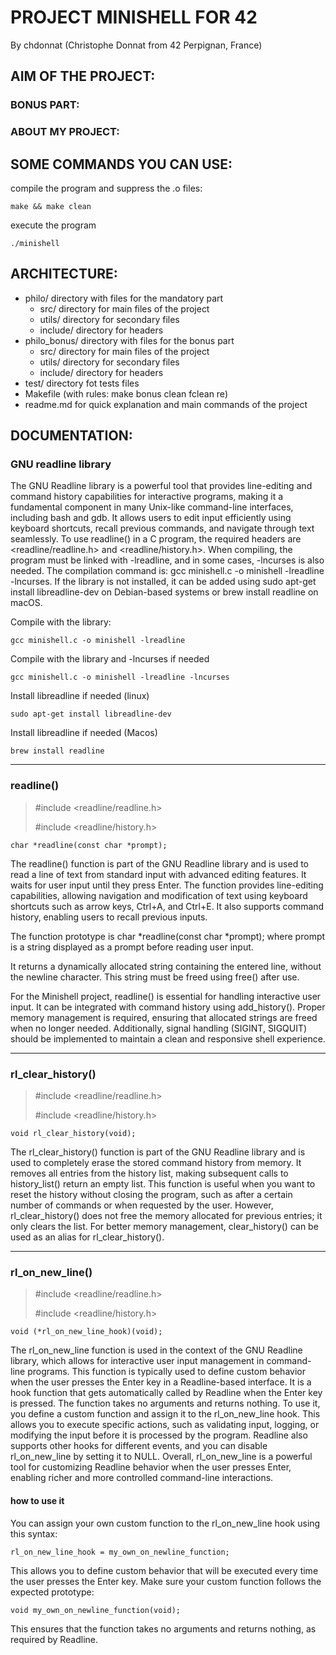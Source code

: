 # PROJECT MINISHELL FOR 42
By chdonnat (Christophe Donnat from 42 Perpignan, France)

## AIM OF THE PROJECT:

### BONUS PART:


### ABOUT MY PROJECT:

## SOME COMMANDS YOU CAN USE:

compile the program and suppress the .o files:

	make && make clean

execute the program

	./minishell

## ARCHITECTURE:

- philo/ directory with files for the mandatory part
	- src/ directory for main files of the project
	- utils/ directory for secondary files
	- include/ directory for headers
- philo_bonus/ directory with files for the bonus part
	- src/ directory for main files of the project
	- utils/ directory for secondary files
	- include/ directory for headers
- test/ directory fot tests files
- Makefile (with rules: make bonus clean fclean re)
- readme.md for quick explanation and main commands of the project

## DOCUMENTATION:

### GNU readline library

The GNU Readline library is a powerful tool that provides line-editing and command history capabilities for interactive programs,
making it a fundamental component in many Unix-like command-line interfaces, including bash and gdb.
It allows users to edit input efficiently using keyboard shortcuts, recall previous commands, and navigate through text seamlessly.
To use readline() in a C program, the required headers are <readline/readline.h> and <readline/history.h>.
When compiling, the program must be linked with -lreadline, and in some cases, -lncurses is also needed.
The compilation command is: gcc minishell.c -o minishell -lreadline -lncurses.
If the library is not installed, it can be added using sudo apt-get install libreadline-dev on Debian-based systems or brew install readline on macOS.

Compile with the library:

	gcc minishell.c -o minishell -lreadline

Compile with the library and -lncurses if needed

	gcc minishell.c -o minishell -lreadline -lncurses

Install libreadline if needed (linux)

	sudo apt-get install libreadline-dev

Install libreadline if needed (Macos)

 	brew install readline

---

### readline()

> #include <readline/readline.h>
>
> #include <readline/history.h>

	char *readline(const char *prompt);


The readline() function is part of the GNU Readline library and is used to read a line of text from standard input with advanced editing features.
It waits for user input until they press Enter.
The function provides line-editing capabilities, allowing navigation and modification of text using keyboard shortcuts such as arrow keys, Ctrl+A, and Ctrl+E.
It also supports command history, enabling users to recall previous inputs.

The function prototype is char *readline(const char *prompt); where prompt is a string displayed as a prompt before reading user input.

It returns a dynamically allocated string containing the entered line, without the newline character.
This string must be freed using free() after use.

For the Minishell project, readline() is essential for handling interactive user input.
It can be integrated with command history using add_history().
Proper memory management is required, ensuring that allocated strings are freed when no longer needed.
Additionally, signal handling (SIGINT, SIGQUIT) should be implemented to maintain a clean and responsive shell experience.

---

### rl_clear_history()

> #include <readline/readline.h>
>
> #include <readline/history.h>

	void rl_clear_history(void);

The rl_clear_history() function is part of the GNU Readline library and is used to completely erase the stored command history from memory.
It removes all entries from the history list, making subsequent calls to history_list() return an empty list.
This function is useful when you want to reset the history without closing the program, such as after a certain number of commands or when requested by the user.
However, rl_clear_history() does not free the memory allocated for previous entries; it only clears the list.
For better memory management, clear_history() can be used as an alias for rl_clear_history().

---

### rl_on_new_line()

> #include <readline/readline.h>
>
> #include <readline/history.h>

	void (*rl_on_new_line_hook)(void);

The rl_on_new_line function is used in the context of the GNU Readline library, which allows for interactive user input management in command-line programs.
This function is typically used to define custom behavior when the user presses the Enter key in a Readline-based interface.
It is a hook function that gets automatically called by Readline when the Enter key is pressed.
The function takes no arguments and returns nothing.
To use it, you define a custom function and assign it to the rl_on_new_line hook.
This allows you to execute specific actions, such as validating input, logging, or modifying the input before it is processed by the program.
Readline also supports other hooks for different events, and you can disable rl_on_new_line by setting it to NULL.
Overall, rl_on_new_line is a powerful tool for customizing Readline behavior when the user presses Enter, enabling richer and more controlled command-line interactions.

#### how to use it

You can assign your own custom function to the rl_on_new_line hook using this syntax:

	rl_on_new_line_hook = my_own_on_newline_function;
 
This allows you to define custom behavior that will be executed every time the user presses the Enter key.
Make sure your custom function follows the expected prototype:

	void my_own_on_newline_function(void);

This ensures that the function takes no arguments and returns nothing, as required by Readline.


